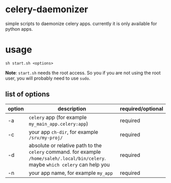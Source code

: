 # celery-daemonizer
simple scripts to daemonize celery apps. currently it is only available for
python apps.

# usage


```
sh start.sh <options>
```

**Note**: `start.sh` needs the root access. So you if you are not using the root user, you will probably need to use
`sudo`.

## list of options

| option | description | required/optional |
| ----   | ----------- | ----------------- |
| -a     | `celery` app (for example `my_main_app.celery:app`) | required |
| -c     | your app `ch-dir`, for example `/srv/my-proj/` | required |
| -d     | absolute or relative path to the `celery` command. for example `/home/saleh/.local/bin/celery`. maybe `which celery` can help you | required |
| -n     | your app name, for example `my_app` | required |